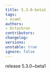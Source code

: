 ```yaml
---
title: 5.3.0-beta1
tags:
- ocaml
authors:
- Octachron
contributors:
changelog:
versions:
unstable: true
ignore: false
---
```


<p>release 5.3.0~beta1</p>
